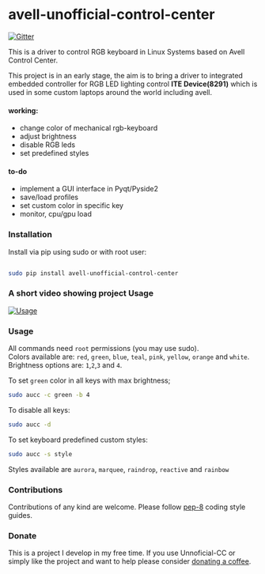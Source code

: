 #  avell-unofficial-control-center

[![Gitter](https://badges.gitter.im/Unofficial-CC/Lobby.svg)](https://gitter.im/Unofficial-CC/Lobby?utm_source=badge&utm_medium=badge&utm_campaign=pr-badge)

This is a driver to control RGB keyboard in Linux Systems based on Avell Control Center.

This project is in an early stage, the aim is to bring a driver to integrated embedded controller for RGB LED lighting control **ITE Device(8291)** which is used in some custom laptops around the world including avell.
 
#### working: ####
 
 - change color of mechanical rgb-keyboard
 - adjust brightness
 - disable RGB leds
 - set predefined styles


#### to-do ####
 - implement a GUI interface in Pyqt/Pyside2
 - save/load profiles
 - set custom color in specific key
 - monitor, cpu/gpu load


### Installation

Install via pip using sudo or with root user: 

```bash 

sudo pip install avell-unofficial-control-center

```

### A short video showing project Usage

[![Usage](https://i3.ytimg.com/vi/13zXcJfthw8/hqdefault.jpg)](https://youtu.be/13zXcJfthw8)

### Usage

All commands need `root` permissions (you may use sudo).<br>
Colors available are: `red`, `green`, `blue`, `teal`, `pink`, `yellow`, `orange` and `white`.<br>
Brightness options are: `1`,`2`,`3` and `4`.<br>

To set `green` color in all keys with max brightness;

```bash 
sudo aucc -c green -b 4
```

To disable all keys:
```bash 
sudo aucc -d
```

To set keyboard predefined custom styles:

```bash 
sudo aucc -s style
```

Styles available are `aurora`, `marquee`, `raindrop`, `reactive` and `rainbow`



### Contributions

Contributions of any kind are welcome. Please follow [pep-8](https://www.python.org/dev/peps/pep-0008/) coding style guides.

### Donate

This is a project I develop in my free time.  If you use Unnoficial-CC or simply like the project and want to help please consider [donating a coffee](https://www.buymeacoffee.com/KCZRP52U7). 


